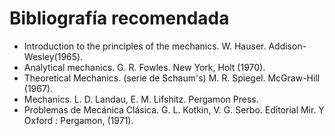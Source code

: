 # Bibliografía recomendada

- Introduction to the principles of the mechanics. W. Hauser. Addison-Wesley(1965).
- Analytical mechanics. G. R. Fowles. New York, Holt (1970).
- Theoretical Mechanics. (serie de Schaum's) M. R. Spiegel. McGraw-Hill (1967).
- Mechanics. L. D. Landau, E. M. Lifshitz. Pergamon Press.
- Problemas de Mecánica Clásica. G. L. Kotkin, V. G. Serbo. Editorial Mir. Y Oxford : Pergamon, (1971).
